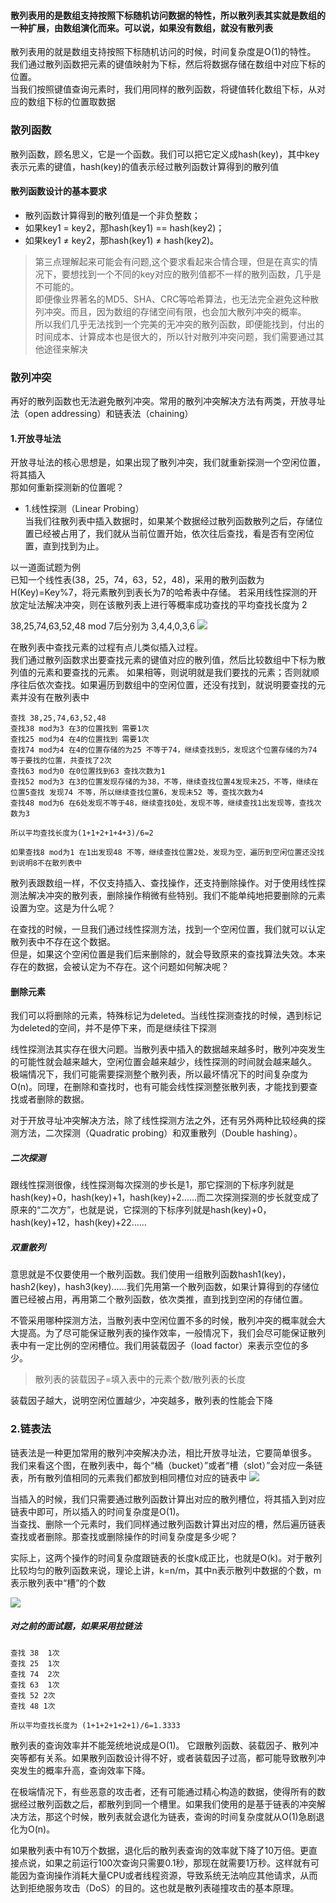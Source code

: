 #### 散列表用的是数组支持按照下标随机访问数据的特性，所以散列表其实就是数组的一种扩展，由数组演化而来。可以说，如果没有数组，就没有散列表

散列表用的就是数组支持按照下标随机访问的时候，时间复杂度是O(1)的特性。    
我们通过散列函数把元素的键值映射为下标，然后将数据存储在数组中对应下标的位置。        
当我们按照键值查询元素时，我们用同样的散列函数，将键值转化数组下标，从对应的数组下标的位置取数据

### 散列函数
散列函数，顾名思义，它是一个函数。我们可以把它定义成hash(key)，其中key表示元素的键值，hash(key)的值表示经过散列函数计算得到的散列值
#### 散列函数设计的基本要求
* 散列函数计算得到的散列值是一个非负整数；
* 如果key1 = key2，那hash(key1) == hash(key2)；
* 如果key1 ≠ key2，那hash(key1) ≠ hash(key2)。
> 第三点理解起来可能会有问题,这个要求看起来合情合理，但是在真实的情况下，要想找到一个不同的key对应的散列值都不一样的散列函数，几乎是不可能的。        
即便像业界著名的MD5、SHA、CRC等哈希算法，也无法完全避免这种散列冲突。而且，因为数组的存储空间有限，也会加大散列冲突的概率。                     
所以我们几乎无法找到一个完美的无冲突的散列函数，即便能找到，付出的时间成本、计算成本也是很大的，所以针对散列冲突问题，我们需要通过其他途径来解决

### 散列冲突
再好的散列函数也无法避免散列冲突。常用的散列冲突解决方法有两类，开放寻址法（open addressing）和链表法（chaining）

#### 1.开放寻址法
开放寻址法的核心思想是，如果出现了散列冲突，我们就重新探测一个空闲位置，将其插入       
那如何重新探测新的位置呢？
* 1.线性探测（Linear Probing）          
当我们往散列表中插入数据时，如果某个数据经过散列函数散列之后，存储位置已经被占用了，我们就从当前位置开始，依次往后查找，看是否有空闲位置，直到找到为止。

以一道面试题为例                    
已知一个线性表(38，25，74，63，52，48)，采用的散列函数为H(Key)=Key%7，将元素散列到表长为7的哈希表中存储。
若采用线性探测的开放定址法解决冲突，则在该散列表上进行等概率成功查找的平均查找长度为 2

38,25,74,63,52,48 mod 7后分别为 3,4,4,0,3,6
![](https://note.youdao.com/yws/api/personal/file/7F76999FA1DA452F922542E09D0B117A?method=download&shareKey=87e570e4329acb28aee38b09e03d07bd)

在散列表中查找元素的过程有点儿类似插入过程。    
我们通过散列函数求出要查找元素的键值对应的散列值，然后比较数组中下标为散列值的元素和要查找的元素。
如果相等，则说明就是我们要找的元素；否则就顺序往后依次查找。如果遍历到数组中的空闲位置，还没有找到，就说明要查找的元素并没有在散列表中

```
查找 38,25,74,63,52,48
查找38 mod为3 在3的位置找到 需要1次
查找25 mod为4 在4的位置找到 需要1次
查找74 mod为4 在4的位置存储的为25 不等于74，继续查找到5，发现这个位置存储的为74 等于要找的位置，共查找了2次
查找63 mod为0 在0位置找到63 查找次数为1
查找52 mod为3 在3的位置发现存储的为38，不等，继续查找位置4发现未25，不等，继续在位置5查找 发现74 不等，所以继续查找位置6，发现未52 等，查找次数为4
查找48 mod为6 在6处发现不等于48，继续查找0处，发现不等，继续查找1出发现等，查找次数为3

所以平均查找长度为(1+1+2+1+4+3)/6=2

如果查找8 mod为1 在1出发现48 不等，继续查找位置2处，发现为空，遍历到空闲位置还没找到说明8不在散列表中
```
散列表跟数组一样，不仅支持插入、查找操作，还支持删除操作。对于使用线性探测法解决冲突的散列表，删除操作稍微有些特别。我们不能单纯地把要删除的元素设置为空。这是为什么呢？

在查找的时候，一旦我们通过线性探测方法，找到一个空闲位置，我们就可以认定散列表中不存在这个数据。        
但是，如果这个空闲位置是我们后来删除的，就会导致原来的查找算法失效。本来存在的数据，会被认定为不存在。这个问题如何解决呢？

#### 删除元素
我们可以将删除的元素，特殊标记为deleted。当线性探测查找的时候，遇到标记为deleted的空间，并不是停下来，而是继续往下探测

线性探测法其实存在很大问题。当散列表中插入的数据越来越多时，散列冲突发生的可能性就会越来越大，空闲位置会越来越少，线性探测的时间就会越来越久。 
极端情况下，我们可能需要探测整个散列表，所以最坏情况下的时间复杂度为O(n)。同理，在删除和查找时，也有可能会线性探测整张散列表，才能找到要查找或者删除的数据。

对于开放寻址冲突解决方法，除了线性探测方法之外，还有另外两种比较经典的探测方法，二次探测（Quadratic probing）和双重散列（Double hashing）。

##### 二次探测        
跟线性探测很像，线性探测每次探测的步长是1，那它探测的下标序列就是hash(key)+0，hash(key)+1，hash(key)+2……而二次探测探测的步长就变成了原来的“二次方”，也就是说，它探测的下标序列就是hash(key)+0，hash(key)+12，hash(key)+22……

##### 双重散列
意思就是不仅要使用一个散列函数。我们使用一组散列函数hash1(key)，hash2(key)，hash3(key)……我们先用第一个散列函数，如果计算得到的存储位置已经被占用，再用第二个散列函数，依次类推，直到找到空闲的存储位置。

不管采用哪种探测方法，当散列表中空闲位置不多的时候，散列冲突的概率就会大大提高。为了尽可能保证散列表的操作效率，一般情况下，我们会尽可能保证散列表中有一定比例的空闲槽位。我们用装载因子（load factor）来表示空位的多少。

> 散列表的装载因子=填入表中的元素个数/散列表的长度

装载因子越大，说明空闲位置越少，冲突越多，散列表的性能会下降
### 2.链表法
链表法是一种更加常用的散列冲突解决办法，相比开放寻址法，它要简单很多。  
我们来看这个图，在散列表中，每个“桶（bucket）”或者“槽（slot）”会对应一条链表，所有散列值相同的元素我们都放到相同槽位对应的链表中
![](https://note.youdao.com/yws/api/personal/file/9ED5C61FBC034CF0A70475EC5DFDA2F8?method=download&shareKey=948a8b10cb6c960e4ba001eaa06b48ef)

当插入的时候，我们只需要通过散列函数计算出对应的散列槽位，将其插入到对应链表中即可，所以插入的时间复杂度是O(1)。        
当查找、删除一个元素时，我们同样通过散列函数计算出对应的槽，然后遍历链表查找或者删除。那查找或删除操作的时间复杂度是多少呢？

实际上，这两个操作的时间复杂度跟链表的长度k成正比，也就是O(k)。对于散列比较均匀的散列函数来说，理论上讲，k=n/m，其中n表示散列中数据的个数，m表示散列表中“槽”的个数




![](https://note.youdao.com/yws/api/personal/file/42659ECDEAF148D1B8DAB2F1F78A2533?method=download&shareKey=62e4f6bdc6429c017d29af3a1763f9de)

##### 对之前的面试题，如果采用拉链法
        
```
查找 38  1次
查找 25  1次
查找 74  2次
查找 63  1次
查找 52 2次
查找 48 1次

所以平均查找长度为 (1+1+2+1+2+1)/6=1.3333
```

散列表的查询效率并不能笼统地说成是O(1)。
它跟散列函数、装载因子、散列冲突等都有关系。如果散列函数设计得不好，或者装载因子过高，都可能导致散列冲突发生的概率升高，查询效率下降。

在极端情况下，有些恶意的攻击者，还有可能通过精心构造的数据，使得所有的数据经过散列函数之后，都散列到同一个槽里。如果我们使用的是基于链表的冲突解决方法，那这个时候，散列表就会退化为链表，查询的时间复杂度就从O(1)急剧退化为O(n)。

如果散列表中有10万个数据，退化后的散列表查询的效率就下降了10万倍。更直接点说，如果之前运行100次查询只需要0.1秒，那现在就需要1万秒。这样就有可能因为查询操作消耗大量CPU或者线程资源，导致系统无法响应其他请求，从而达到拒绝服务攻击（DoS）的目的。这也就是散列表碰撞攻击的基本原理。










